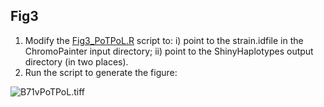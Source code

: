 ## Fig3
1. Modify the [Fig3_PoTPoL.R](/Fig3/Fig3_PoTPoL.R) script to: i) point to the strain.idfile in the ChromoPainter input directory; ii) point to the ShinyHaplotypes output directory (in two places).
2. Run the script to generate the figure:

![B71vPoTPoL.tiff](/Fig3/B71vPoTPoL.tiff)
